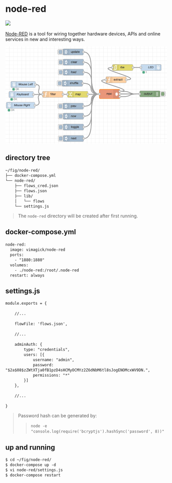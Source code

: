 node-red
========

![](https://badge.imagelayers.io/vimagick/node-red:latest.svg)

[Node-RED][1] is a tool for wiring together hardware devices, APIs and online
services in new and interesting ways.

![](screenshot.png)

## directory tree

```
~/fig/node-red/
├── docker-compose.yml
└── node-red/
    ├── flows_cred.json
    ├── flows.json
    ├── lib/
    │   └── flows
    └── settings.js
```

> The `node-red` directory will be created after first running.

## docker-compose.yml

```
node-red:
  image: vimagick/node-red
  ports:
    - "1880:1880"
  volumes:
    - ./node-red:/root/.node-red
  restart: always
```

## settings.js

```
module.exports = {

    //...

    flowFile: 'flows.json',

    //...

    adminAuth: {
        type: "credentials",
        users: [{
            username: "admin",
            password: "$2a$08$zZWtXTja0fB1pzD4sHCMyOCMYz2Z6dNbM6tl8sJogENOMcxWV9DN.",
            permissions: "*"
        }]
    },

    //...

}
```

> Password hash can be generated by:
>> `node -e "console.log(require('bcryptjs').hashSync('password', 8))"`

## up and running

```
$ cd ~/fig/node-red/
$ docker-compose up -d
$ vi node-red/settings.js
$ docker-compose restart
```

[1]: http://nodered.org/
